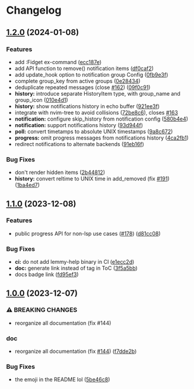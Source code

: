 # Changelog

## [1.2.0](https://github.com/j-hui/fidget.nvim/compare/v1.1.0...v1.2.0) (2024-01-08)


### Features

* add :Fidget ex-command ([ecc187e](https://github.com/j-hui/fidget.nvim/commit/ecc187e8bba63babc731346ecaf83f83064484cf))
* add API function to remove() notification items ([df0caf2](https://github.com/j-hui/fidget.nvim/commit/df0caf2e4cf66a984325e4cca3c3e55422d67cd1))
* add update_hook option to notification group Config ([0fb9e3f](https://github.com/j-hui/fidget.nvim/commit/0fb9e3ffd3e3b8f40dbf527d59b7a7980f2e417e))
* complete group_key from active groups ([0e28434](https://github.com/j-hui/fidget.nvim/commit/0e28434907a347d265b7fcc78758ab330dca9877))
* deduplicate repeated messages (close [#162](https://github.com/j-hui/fidget.nvim/issues/162)) ([09f0c91](https://github.com/j-hui/fidget.nvim/commit/09f0c91d23c3e5939f79c80be2e7bc448d3cbc7d))
* **history:** introduce separate HistoryItem type, with group_name and group_icon ([010e4d1](https://github.com/j-hui/fidget.nvim/commit/010e4d131bb50013df791f6d94c1af67c289a57a))
* **history:** show notifications history in echo buffer ([921ee3f](https://github.com/j-hui/fidget.nvim/commit/921ee3f38985967b8654eaf4357089a634530e9a))
* integrate with nvim-tree to avoid collisions ([72be8c6](https://github.com/j-hui/fidget.nvim/commit/72be8c6b99c8b04c961a71c2a14464bfe5a63faf)), closes [#163](https://github.com/j-hui/fidget.nvim/issues/163)
* **notification:** configure skip_history from notification config ([580b4e4](https://github.com/j-hui/fidget.nvim/commit/580b4e4ceca2f474be78101b480eb523efe30406))
* **notification:** support notifications history ([93d944f](https://github.com/j-hui/fidget.nvim/commit/93d944fd77bd2b6f0a7f6d1a30c8bc0aa5803191))
* **poll:** convert timetamps to absolute UNIX timestamps ([9a8c672](https://github.com/j-hui/fidget.nvim/commit/9a8c6724c2984cb27052fa29c5937d311e59bf01))
* **progress:** omit progress messages from notifications history ([4ca2fb1](https://github.com/j-hui/fidget.nvim/commit/4ca2fb1fadea9fbf7203cc4a04d247eb00edd7bd))
* redirect notifications to alternate backends ([91eb16f](https://github.com/j-hui/fidget.nvim/commit/91eb16fe08d92c742b0aff3ef0d72a7c37e89a6d))


### Bug Fixes

* don't render hidden items ([2b44812](https://github.com/j-hui/fidget.nvim/commit/2b44812d87f991161500fb08d1206b9ea4d4bcc2))
* **history:** convert reltime to UNIX time in add_removed  (fix [#191](https://github.com/j-hui/fidget.nvim/issues/191)) ([1ba4ed7](https://github.com/j-hui/fidget.nvim/commit/1ba4ed7e4ee114df803ccda7ffedaf7ad2c26239))

## [1.1.0](https://github.com/j-hui/fidget.nvim/compare/v1.0.0...v1.1.0) (2023-12-08)


### Features

* public progress API for non-lsp use cases ([#178](https://github.com/j-hui/fidget.nvim/issues/178)) ([d81cc08](https://github.com/j-hui/fidget.nvim/commit/d81cc087da109b53b0d067203402a34503e45ccb))


### Bug Fixes

* **ci:** do not add lemmy-help binary in CI ([e1ecc2d](https://github.com/j-hui/fidget.nvim/commit/e1ecc2deb095d29eb2256bebc6c596fd486a8586))
* **doc:** generate link instead of tag in ToC ([3f5a5bb](https://github.com/j-hui/fidget.nvim/commit/3f5a5bbf57cf286f4369a273a0a44f442be79c32))
* docs badge link ([fd95ef3](https://github.com/j-hui/fidget.nvim/commit/fd95ef3799e6b9b412a6966b14a0902457d6d0d2))

## [1.0.0](https://github.com/j-hui/fidget.nvim/compare/v0.0.0...v1.0.0) (2023-12-07)


### ⚠ BREAKING CHANGES

* reorganize all documentation (fix #144)

### doc

* reorganize all documentation (fix [#144](https://github.com/j-hui/fidget.nvim/issues/144)) ([f7dde2b](https://github.com/j-hui/fidget.nvim/commit/f7dde2bd4b9ae95a5fc11c2eed7467331854e219))


### Bug Fixes

* the emoji in the README lol ([5be46c8](https://github.com/j-hui/fidget.nvim/commit/5be46c8aeb5d37e1da20cd613b286329ca2a4fca))
